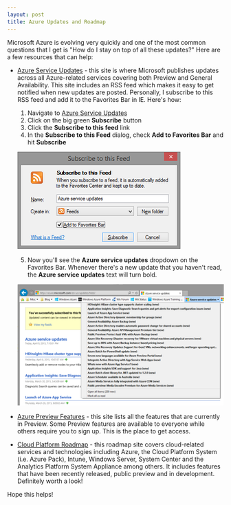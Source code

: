 ```yaml
---
layout: post
title: Azure Updates and Roadmap
---
```


Microsoft Azure is evolving very quickly and one of the most common questions that I get is "How do I stay on top of all these updates?"  Here are a few resources that can help:

- [Azure Service Updates](http://azure.microsoft.com/en-us/updates/) - this site is where Microsoft publishes updates across all Azure-related services covering both Preview and General Availability.  This site includes an RSS feed which makes it easy to get notified when new updates are posted.  Personally, I subscribe to this RSS feed and add it to the Favorites Bar in IE.  Here's how:

    1. Navigate to [Azure Service Updates](http://azure.microsoft.com/en-us/updates/)
    2. Click on the big green **Subscribe** button
    3. Click the **Subscribe to this feed** link
    4. In the **Subscribe to this Feed** dialog, check **Add to Favorites Bar** and hit **Subscribe**

    ![Subscribe to this Feed](/images/subscribe_to_this_feed.png)


    5. Now you'll see the **Azure service updates** dropdown on the Favorites Bar.  Whenever there's a new update that you haven't read, the **Azure service updates** text will turn bold.

    ![Favories Bar](/images/favorites_bar.png)


- [Azure Preview Features](http://azure.microsoft.com/en-us/services/preview/) - this site lists all the features that are currently in Preview.  Some Preview features are available to everyone while others require you to sign up.  This is the place to get access.

- [Cloud Platform Roadmap](http://www.microsoft.com/en-us/server-cloud/roadmap/) - this roadmap site covers cloud-related services and technologies including Azure, the Cloud Platform System (i.e. Azure Pack), Intune, Windows Server, System Center and the Analytics Platform System Appliance among others.  It includes features that have been recently released, public preview and in development.  Definitely worth a look!


Hope this helps!
